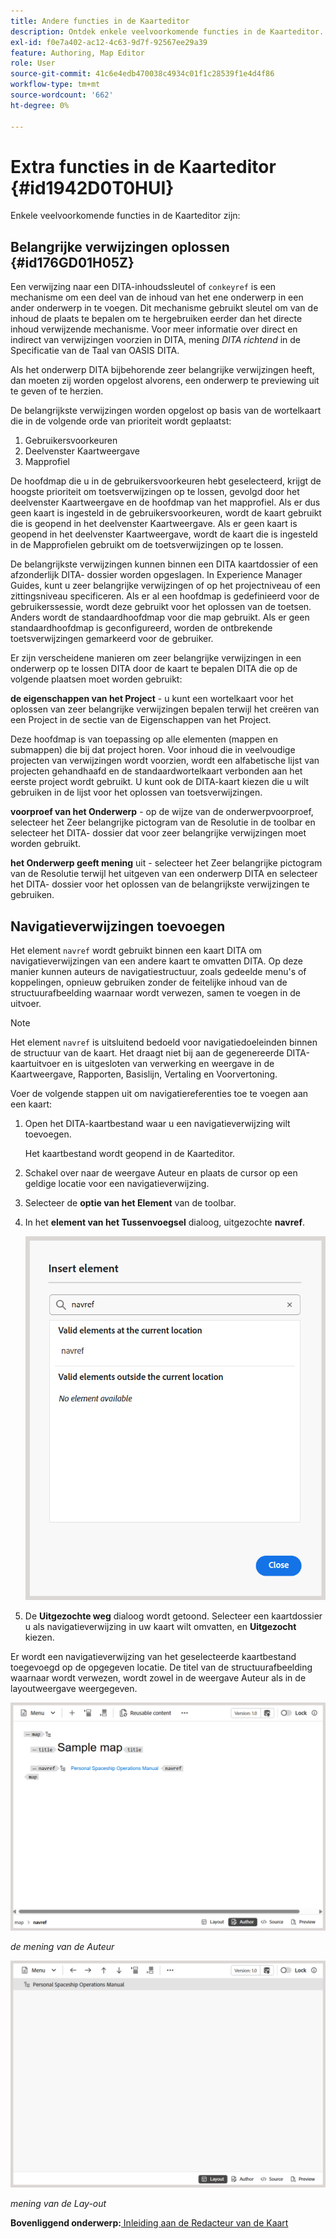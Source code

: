 ```yaml
---
title: Andere functies in de Kaarteditor
description: Ontdek enkele veelvoorkomende functies in de Kaarteditor. Leer hoe u belangrijke verwijzingen kunt oplossen in de Kaarteditor.
exl-id: f0e7a402-ac12-4c63-9d7f-92567ee29a39
feature: Authoring, Map Editor
role: User
source-git-commit: 41c6e4edb470038c4934c01f1c28539f1e4d4f86
workflow-type: tm+mt
source-wordcount: '662'
ht-degree: 0%

---
```


# Extra functies in de Kaarteditor {#id1942D0T0HUI}

Enkele veelvoorkomende functies in de Kaarteditor zijn:

## Belangrijke verwijzingen oplossen {#id176GD01H05Z}

Een verwijzing naar een DITA-inhoudssleutel of `conkeyref` is een mechanisme om een deel van de inhoud van het ene onderwerp in een ander onderwerp in te voegen. Dit mechanisme gebruikt sleutel om van de inhoud de plaats te bepalen om te hergebruiken eerder dan het directe inhoud verwijzende mechanisme. Voor meer informatie over direct en indirect van verwijzingen voorzien in DITA, mening *DITA richtend* in de Specificatie van de Taal van OASIS DITA.

Als het onderwerp DITA bijbehorende zeer belangrijke verwijzingen heeft, dan moeten zij worden opgelost alvorens, een onderwerp te previewing uit te geven of te herzien.

De belangrijkste verwijzingen worden opgelost op basis van de wortelkaart die in de volgende orde van prioriteit wordt geplaatst:

1. Gebruikersvoorkeuren
1. Deelvenster Kaartweergave
1. Mapprofiel

De hoofdmap die u in de gebruikersvoorkeuren hebt geselecteerd, krijgt de hoogste prioriteit om toetsverwijzingen op te lossen, gevolgd door het deelvenster Kaartweergave en de hoofdmap van het mapprofiel. Als er dus geen kaart is ingesteld in de gebruikersvoorkeuren, wordt de kaart gebruikt die is geopend in het deelvenster Kaartweergave. Als er geen kaart is geopend in het deelvenster Kaartweergave, wordt de kaart die is ingesteld in de Mapprofielen gebruikt om de toetsverwijzingen op te lossen.

De belangrijkste verwijzingen kunnen binnen een DITA kaartdossier of een afzonderlijk DITA- dossier worden opgeslagen. In Experience Manager Guides, kunt u zeer belangrijke verwijzingen of op het projectniveau of een zittingsniveau specificeren. Als er al een hoofdmap is gedefinieerd voor de gebruikerssessie, wordt deze gebruikt voor het oplossen van de toetsen. Anders wordt de standaardhoofdmap voor die map gebruikt. Als er geen standaardhoofdmap is geconfigureerd, worden de ontbrekende toetsverwijzingen gemarkeerd voor de gebruiker.

Er zijn verscheidene manieren om zeer belangrijke verwijzingen in een onderwerp op te lossen DITA door de kaart te bepalen DITA die op de volgende plaatsen moet worden gebruikt:

**de eigenschappen van het Project** - u kunt een wortelkaart voor het oplossen van zeer belangrijke verwijzingen bepalen terwijl het creëren van een Project in de sectie van de Eigenschappen van het Project.

Deze hoofdmap is van toepassing op alle elementen \(mappen en submappen\) die bij dat project horen. Voor inhoud die in veelvoudige projecten van verwijzingen wordt voorzien, wordt een alfabetische lijst van projecten gehandhaafd en de standaardwortelkaart verbonden aan het eerste project wordt gebruikt. U kunt ook de DITA-kaart kiezen die u wilt gebruiken in de lijst voor het oplossen van toetsverwijzingen.

**voorproef van het Onderwerp** - op de wijze van de onderwerpvoorproef, selecteer het Zeer belangrijke pictogram van de Resolutie in de toolbar en selecteer het DITA- dossier dat voor zeer belangrijke verwijzingen moet worden gebruikt.

**het Onderwerp geeft mening** uit - selecteer het Zeer belangrijke pictogram van de Resolutie terwijl het uitgeven van een onderwerp DITA en selecteer het DITA- dossier voor het oplossen van de belangrijkste verwijzingen te gebruiken.

## Navigatieverwijzingen toevoegen

Het element `navref` wordt gebruikt binnen een kaart DITA om navigatieverwijzingen van een andere kaart te omvatten DITA. Op deze manier kunnen auteurs de navigatiestructuur, zoals gedeelde menu&#39;s of koppelingen, opnieuw gebruiken zonder de feitelijke inhoud van de structuurafbeelding waarnaar wordt verwezen, samen te voegen in de uitvoer.

>[!NOTE]
>
> Het element `navref` is uitsluitend bedoeld voor navigatiedoeleinden binnen de structuur van de kaart. Het draagt niet bij aan de gegenereerde DITA-kaartuitvoer en is uitgesloten van verwerking en weergave in de Kaartweergave, Rapporten, Basislijn, Vertaling en Voorvertoning.

Voer de volgende stappen uit om navigatiereferenties toe te voegen aan een kaart:

1. Open het DITA-kaartbestand waar u een navigatieverwijzing wilt toevoegen.

   Het kaartbestand wordt geopend in de Kaarteditor.
1. Schakel over naar de weergave Auteur en plaats de cursor op een geldige locatie voor een navigatieverwijzing.
1. Selecteer de **optie van het Element** van de toolbar.
1. In het **element van het Tussenvoegsel** dialoog, uitgezochte **navref**.

   ![](./images/select-navref-element.png)
1. De **Uitgezochte weg** dialoog wordt getoond. Selecteer een kaartdossier u als navigatieverwijzing in uw kaart wilt omvatten, en **Uitgezocht** kiezen.

Er wordt een navigatieverwijzing van het geselecteerde kaartbestand toegevoegd op de opgegeven locatie. De titel van de structuurafbeelding waarnaar wordt verwezen, wordt zowel in de weergave Auteur als in de layoutweergave weergegeven.

![](./images/navref-added-author-view.png)

*de mening van de Auteur*

![](./images/navref-added-layout-view.png)

*mening van de Lay-out*


**Bovenliggend onderwerp:**[ Inleiding aan de Redacteur van de Kaart ](map-editor.md)
